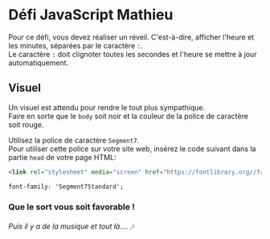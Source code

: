 # Défi JavaScript Mathieu

Pour ce défi, vous devez réaliser un réveil. C'est-à-dire, afficher l'heure et les minutes, séparées par le caractère `:`.  
Le caractère `:` doit clignoter toutes les secondes et l'heure se mettre à jour automatiquement.

## Visuel

Un visuel est attendu pour rendre le tout plus sympathique.  
Faire en sorte que le `body` soit noir et la couleur de la police de caractère soit rouge.

Utilisez la police de caractère `Segment7`.  
Pour utiliser cette police sur votre site web, insérez le code suivant dans la partie `head` de votre page HTML:

```html
<link rel="stylesheet" media="screen" href="https://fontlibrary.org//face/segment7" type="text/css"/>
```

```css
font-family: 'Segment7Standard'; 
```

### Que le sort vous soit favorable !
###### Puis il y a de la musique et tout là.... 🎶
